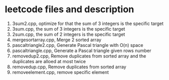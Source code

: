 # leetcode files and description

1. 3sum2.cpp,	optimize for that the sum of 3 integers is the specific target
1. 3sum.cpp,	the sum of 3 integers is the specific target
1. 2sum.cpp,	the sum of 2 integers is the specific target
1. mergesortarray.cpp, Merge 2 sorted array
2. pascaltriangle2.cpp, Generate Pascal triangle with O(n) space
3. pascaltriangle.cpp, Generate a Pascal triangle given rows number
4. removedup2.cpp, Remove duplicates from sorted array and the duplicates are alloed at most twice
5. removedup.cpp, Remove duplicates from sorted array
6. removeelement.cpp, remove specific element
